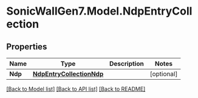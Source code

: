 # SonicWallGen7.Model.NdpEntryCollection

## Properties

Name | Type | Description | Notes
------------ | ------------- | ------------- | -------------
**Ndp** | [**NdpEntryCollectionNdp**](NdpEntryCollectionNdp.md) |  | [optional] 

[[Back to Model list]](../README.md#documentation-for-models) [[Back to API list]](../README.md#documentation-for-api-endpoints) [[Back to README]](../README.md)

